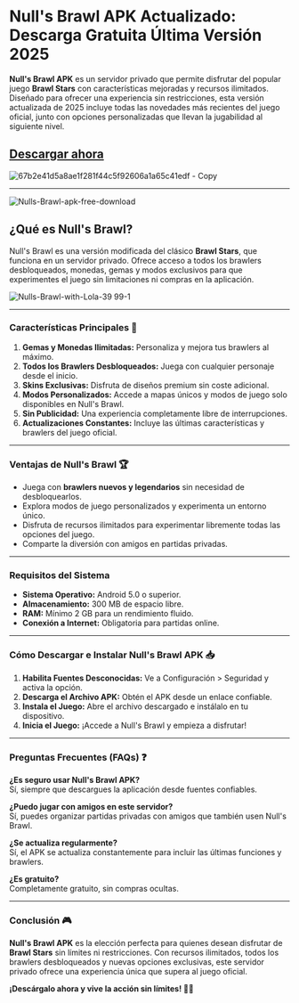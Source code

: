 # Null's Brawl APK Actualizado: Descarga Gratuita Última Versión 2025  

**Null's Brawl APK** es un servidor privado que permite disfrutar del popular juego **Brawl Stars** con características mejoradas y recursos ilimitados. Diseñado para ofrecer una experiencia sin restricciones, esta versión actualizada de 2025 incluye todas las novedades más recientes del juego oficial, junto con opciones personalizadas que llevan la jugabilidad al siguiente nivel.  

## [Descargar ahora](https://bom.so/aCezLQ)

![67b2e41d5a8ae1f281f44c5f92606a1a65c41edf - Copy](https://github.com/user-attachments/assets/678c2fb3-a83a-4e23-bd93-29bf4eb5f59f)

---

![Nulls-Brawl-apk-free-download](https://github.com/user-attachments/assets/1e46ab94-8423-4bc2-94a5-20bbe5c3e4fd)

## ¿Qué es Null's Brawl?  

Null's Brawl es una versión modificada del clásico **Brawl Stars**, que funciona en un servidor privado. Ofrece acceso a todos los brawlers desbloqueados, monedas, gemas y modos exclusivos para que experimentes el juego sin limitaciones ni compras en la aplicación.  

![Nulls-Brawl-with-Lola-39 99-1](https://github.com/user-attachments/assets/dfcbb92e-6ef0-4133-89c6-43b4dc0242cd)

---

### Características Principales 🌟  

1. **Gemas y Monedas Ilimitadas:** Personaliza y mejora tus brawlers al máximo.  
2. **Todos los Brawlers Desbloqueados:** Juega con cualquier personaje desde el inicio.  
3. **Skins Exclusivas:** Disfruta de diseños premium sin coste adicional.  
4. **Modos Personalizados:** Accede a mapas únicos y modos de juego solo disponibles en Null's Brawl.  
5. **Sin Publicidad:** Una experiencia completamente libre de interrupciones.  
6. **Actualizaciones Constantes:** Incluye las últimas características y brawlers del juego oficial.  

---

### Ventajas de Null's Brawl 🏆  

- Juega con **brawlers nuevos y legendarios** sin necesidad de desbloquearlos.  
- Explora modos de juego personalizados y experimenta un entorno único.  
- Disfruta de recursos ilimitados para experimentar libremente todas las opciones del juego.  
- Comparte la diversión con amigos en partidas privadas.  

---

### Requisitos del Sistema  

- **Sistema Operativo:** Android 5.0 o superior.  
- **Almacenamiento:** 300 MB de espacio libre.  
- **RAM:** Mínimo 2 GB para un rendimiento fluido.  
- **Conexión a Internet:** Obligatoria para partidas online.  

---

### Cómo Descargar e Instalar Null's Brawl APK 📥  

1. **Habilita Fuentes Desconocidas:** Ve a Configuración > Seguridad y activa la opción.  
2. **Descarga el Archivo APK:** Obtén el APK desde un enlace confiable.  
3. **Instala el Juego:** Abre el archivo descargado e instálalo en tu dispositivo.  
4. **Inicia el Juego:** ¡Accede a Null's Brawl y empieza a disfrutar!  

---

### Preguntas Frecuentes (FAQs) ❓  

**¿Es seguro usar Null's Brawl APK?**  
Sí, siempre que descargues la aplicación desde fuentes confiables.  

**¿Puedo jugar con amigos en este servidor?**  
Sí, puedes organizar partidas privadas con amigos que también usen Null's Brawl.  

**¿Se actualiza regularmente?**  
Sí, el APK se actualiza constantemente para incluir las últimas funciones y brawlers.  

**¿Es gratuito?**  
Completamente gratuito, sin compras ocultas.  

---

### Conclusión 🎮  

**Null's Brawl APK** es la elección perfecta para quienes desean disfrutar de **Brawl Stars** sin límites ni restricciones. Con recursos ilimitados, todos los brawlers desbloqueados y nuevas opciones exclusivas, este servidor privado ofrece una experiencia única que supera al juego oficial.  

**¡Descárgalo ahora y vive la acción sin límites! 🥳🔥**  

